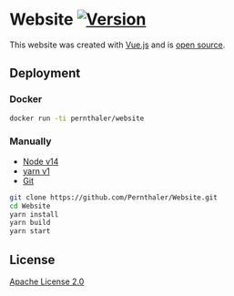 # Website [![Version](https://img.shields.io/github/package-json/v/Pernthaler/Website?label=Version)](https://github.com/Pernthaler/Website)

This website was created with [Vue.js](https://vuejs.org/) and is [open source](https://github.com/Pernthaler/Website).

## Deployment

### Docker

```bash
docker run -ti pernthaler/website
```

### Manually

- [Node v14](https://nodejs.org/en/download/)
- [yarn v1](https://classic.yarnpkg.com/en/docs/install/)
- [Git](https://git-scm.com/downloads)

```bash
git clone https://github.com/Pernthaler/Website.git
cd Website
yarn install
yarn build
yarn start
```

## License

[Apache License 2.0](LICENSE)